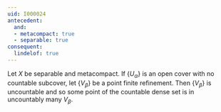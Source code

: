 ```yaml
---
uid: I000024
antecedent:
  and:
  - metacompact: true
  - separable: true
consequent:
  lindelof: true
---
```

Let $X$ be separable and metacompact. If $\{U_\alpha\}$ is an open cover with no countable subcover, let $\{V_\beta\}$ be a point finite refinement. Then $\{V_\beta\}$ is uncountable and so some point of the countable dense set is in uncountably many $V_\beta$.

